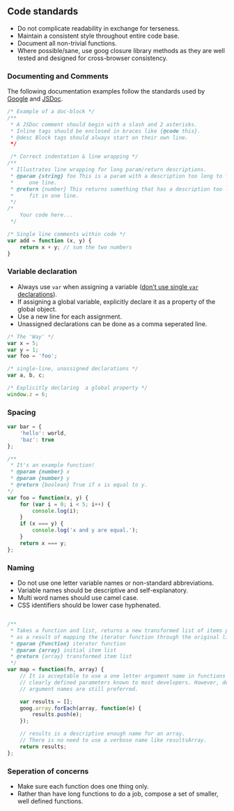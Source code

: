 ## Code standards

* Do not complicate readability in exchange for terseness.
* Maintain a consistent style throughout entire code base.
* Document all non-trivial functions.
* Where possible/sane, use goog closure library methods as they are well tested
and designed for cross-browser consistency.

### Documenting and Comments

The following documentation examples follow the standards used by [Google](https://google-styleguide.googlecode.com/svn/trunk/javascriptguide.xml) and [JSDoc](https://code.google.com/p/jsdoc-toolkit/).

```js
/* Example of a doc-block */
/**
 * A JSDoc comment should begin with a slash and 2 asterisks.
 * Inline tags should be enclosed in braces like {@code this}.
 * @desc Block tags should always start on their own line.
 */

 /* Correct indentation & line wrapping */
/**
 * Illustrates line wrapping for long param/return descriptions.
 * @param {string} foo This is a param with a description too long to fit in
 *     one line.
 * @return {number} This returns something that has a description too long to
 *     fit in one line.
 */
/*
	Your code here...
 */

/* Single line comments within code */
var add = function (x, y) {
	return x + y; // sum the two numbers
}
```

### Variable declaration

* Always use `var` when assigning a variable ([don't use single `var` declarations](http://danielhough.co.uk/blog/single-var-pattern-rant)).
* If assigning a global variable,
explicitly declare it as a property of the global object.
* Use a new line for each assignment.
* Unassigned declarations can be done as a comma seperated line.

```js
/* The 'Way' */
var x = 5;
var y = 1;
var foo = 'foo';

/* single-line, unassigned declarations */
var a, b, c;

/* Explicitly declaring  a global property */
window.z = 6;
```

### Spacing

```js
var bar = {
	'hello': world,
	'baz': true
};

/**
 * It's an example function!
 * @param {number} x
 * @param {number} y
 * @return {boolean} True if x is equal to y.
*/
var foo = function(x, y) {
	for (var i = 0; i < 5; i++) {
		console.log(i);
	}
	if (x === y) {
		console.log('x and y are equal.');
	}
	return x === y;
};
```

### Naming

* Do not use one letter variable names or non-standard abbreviations.
* Variable names should be descriptive and self-explanatory.
* Multi word names should use camel case.
* CSS identifiers should be lower case hyphenated.

```js

/**
 * Takes a function and list, returns a new transformed list of items produced
 * as a result of mapping the iterator function through the original list.
 * @param {Function} iterator function
 * @param {array} initial item list
 * @return {array} transformed item list
 */
var map = function(fn, array) {
	// It is acceptable to use a one letter argument name in functions with previously
	// clearly defined parameters known to most developers. However, descriptive
	// argument names are still preferred.

	var results = [];
	goog.array.forEach(array, function(e) {
		results.push(e);
	});

	// results is a descriptive enough name for an array.
	// There is no need to use a verbose name like resultsArray.
	return results;
};
```

### Seperation of concerns

* Make sure each function does one thing only.
* Rather than have long functions to do a job, compose a set of smaller,
well defined functions.

